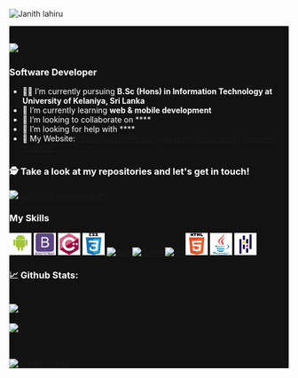 




![Janith lahiru](https://user-images.githubusercontent.com/88109775/142971858-25e759cf-e759-47d6-b5b1-9ff026728af8.jpg)










<div style="background-color:#121212">
<div style="color:#fff">

<br>

![](https://komarev.com/ghpvc/?username=janithlahirukariyawasam&color=blue)<br>

### Software Developer<br>

- 👨‍🏭 I’m currently pursuing **B.Sc (Hons) in Information Technology at University of Kelaniya, Sri Lanka** <br>
- 🏫 I’m currently learning **web & mobile development** <br>
- 🙌 I’m looking to collaborate on **** <br>
- 🤔 I’m looking for help with ****<br>
- 🥅 My Website: https://janithlahirukariyawasam.github.io/My-Personal-Website/ <br>


### 🕵 Take a look at my repositories and let's get in touch!<br>
<p align="left">
<a href="https://www.linkedin.com/in/janith-lahiru-kariyawasam-6124301b7/" target="blank"><img align="center" src="https://raw.githubusercontent.com/rahuldkjain/github-profile-readme-generator/master/src/images/icons/Social/linked-in-alt.svg" alt="janithlahirukariyawasam" height="30" width="40" /></a> 
</p>
  
  
### My Skills<br>  
<p align="left"> <a href="https://developer.android.com" target="_blank" rel="noreferrer"> <img src="https://raw.githubusercontent.com/devicons/devicon/master/icons/android/android-original-wordmark.svg" alt="android" width="40" height="40"/> </a> <a href="https://getbootstrap.com" target="_blank" rel="noreferrer"> <img src="https://raw.githubusercontent.com/devicons/devicon/master/icons/bootstrap/bootstrap-plain-wordmark.svg" alt="bootstrap" width="40" height="40"/> </a> <a href="https://www.w3schools.com/cpp/" target="_blank" rel="noreferrer"> <img src="https://raw.githubusercontent.com/devicons/devicon/master/icons/cplusplus/cplusplus-original.svg" alt="cplusplus" width="40" height="40"/> </a> <a href="https://www.w3schools.com/css/" target="_blank" rel="noreferrer"> <img src="https://raw.githubusercontent.com/devicons/devicon/master/icons/css3/css3-original-wordmark.svg" alt="css3" width="40" height="40"/> </a> <a href="https://dart.dev" target="_blank" rel="noreferrer"> <img src="https://www.vectorlogo.zone/logos/dartlang/dartlang-icon.svg" alt="dart" width="40" height="40"/> </a> <a href="https://flutter.dev" target="_blank" rel="noreferrer"> <img src="https://www.vectorlogo.zone/logos/flutterio/flutterio-icon.svg" alt="flutter" width="40" height="40"/> </a> <a href="https://git-scm.com/" target="_blank" rel="noreferrer"> <img src="https://www.vectorlogo.zone/logos/git-scm/git-scm-icon.svg" alt="git" width="40" height="40"/> </a> <a href="https://www.w3.org/html/" target="_blank" rel="noreferrer"> <img src="https://raw.githubusercontent.com/devicons/devicon/master/icons/html5/html5-original-wordmark.svg" alt="html5" width="40" height="40"/> </a> <a href="https://www.java.com" target="_blank" rel="noreferrer"> <img src="https://raw.githubusercontent.com/devicons/devicon/master/icons/java/java-original.svg" alt="java" width="40" height="40"/> </a> <a href="https://pandas.pydata.org/" target="_blank" rel="noreferrer"> <img src="https://raw.githubusercontent.com/devicons/devicon/2ae2a900d2f041da66e950e4d48052658d850630/icons/pandas/pandas-original.svg" alt="pandas" width="40" height="40"/> </a> </p>




### 📈 Github Stats:


<br>
<a href="https://github.com/janithlahirukariyawasam">
<img align="center" src="https://github-readme-stats.vercel.app/api?username=janithlahirukariyawasam&show_icons=true&include_all_commits=true&theme=vision-friendly-dark&count_private=true">
</a>
<br><br>
<a href="https://github.com/remcohalman/github-readme-stats">
<img align="center" src="https://github-readme-stats.anuraghazra1.vercel.app/api/top-langs/?username=janithlahirukariyawasam&layout=compact&theme=vision-friendly-dark" />
</a>
<br>
<br><br>

[![GitHub Streak](https://github-readme-streak-stats.herokuapp.com/?user=janithlahirukariyawasam&theme=dark)](https://git.io/streak-stats)

</div>
</div>

>


